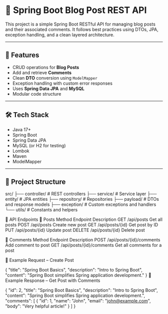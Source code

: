 # 📝 Spring Boot Blog Post REST API

This project is a simple Spring Boot RESTful API for managing blog posts and their associated comments.
It follows best practices using DTOs, JPA, exception handling, and a clean layered architecture.

---

## 🚀 Features

- CRUD operations for **Blog Posts**
- Add and retrieve **Comments**
- Clean **DTO** conversion using `ModelMapper`
- Exception handling with custom error responses
- Uses **Spring Data JPA** and **MySQL**
- Modular code structure

---

## 🛠️ Tech Stack

- Java 17+
- Spring Boot
- Spring Data JPA
- MySQL (or H2 for testing)
- Lombok
- Maven
- ModelMapper

---

## 📁 Project Structure

src/
├── controller/ # REST controllers
├── service/ # Service layer
├── entity/ # JPA entities
├── repository/ # Repositories
├── payload/ # DTOs and response models
├── exception/ # Custom exceptions and handlers
└── utils/ # Constants and helpers

🔌 API Endpoints
📄 Posts
Method	Endpoint	Description
GET	/api/posts	Get all posts
POST	/api/posts	Create new post
GET	/api/posts/{id}	Get post by ID
PUT	/api/posts/{id}	Update post
DELETE	/api/posts/{id}	Delete post

💬 Comments
Method	Endpoint	Description
POST	/api/posts/{id}/comments	Add comment to post
GET	/api/posts/{id}/comments	Get all comments for a post

🧪 Example Request – Create Post
 
{
  "title": "Spring Boot Basics",
  "description": "Intro to Spring Boot",
  "content": "Spring Boot simplifies Spring application development."
}
🧪 Example Response – Get Post with Comments
 
{
  "id": 2,
  "title": "Spring Boot Basics",
  "description": "Intro to Spring Boot",
  "content": "Spring Boot simplifies Spring application development.",
  "comments": [
    {
      "id": 1,
      "name": "John",
      "email": "john@example.com",
      "body": "Very helpful article!"
    }
  ]
}

